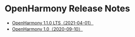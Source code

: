 # OpenHarmony Release Notes

-   [OpenHarmony 1.1.0 LTS（2021-04-01）](OpenHarmony-1-1-0-LTS.md)
-   [OpenHarmony 1.0（2020-09-10）](OpenHarmony-1-0.md)

